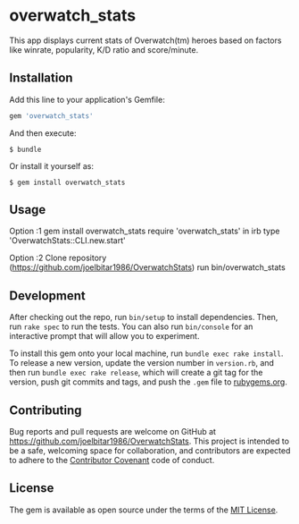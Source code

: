 # overwatch_stats

This app displays current stats of Overwatch(tm) heroes based on factors like winrate, popularity, K/D ratio and score/minute.

## Installation

Add this line to your application's Gemfile:

```ruby
gem 'overwatch_stats'
```

And then execute:

    $ bundle

Or install it yourself as:

    $ gem install overwatch_stats

## Usage

Option :1
gem install overwatch_stats
require 'overwatch_stats'
in irb type 'OverwatchStats::CLI.new.start'

Option :2
Clone repository (https://github.com/joelbitar1986/OverwatchStats)
run bin/overwatch_stats


## Development

After checking out the repo, run `bin/setup` to install dependencies. Then, run `rake spec` to run the tests. You can also run `bin/console` for an interactive prompt that will allow you to experiment.

To install this gem onto your local machine, run `bundle exec rake install`. To release a new version, update the version number in `version.rb`, and then run `bundle exec rake release`, which will create a git tag for the version, push git commits and tags, and push the `.gem` file to [rubygems.org](https://rubygems.org).

## Contributing

Bug reports and pull requests are welcome on GitHub at https://github.com/joelbitar1986/OverwatchStats. This project is intended to be a safe, welcoming space for collaboration, and contributors are expected to adhere to the [Contributor Covenant](http://contributor-covenant.org) code of conduct.


## License

The gem is available as open source under the terms of the [MIT License](http://opensource.org/licenses/MIT).
